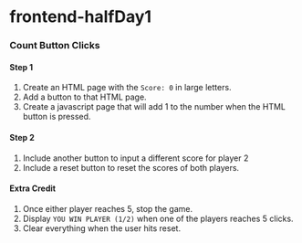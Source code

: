 # frontend-halfDay1

### Count Button Clicks

#### Step 1
1) Create an HTML page with the ```Score: 0``` in large letters.
2) Add a button to that HTML page.
3) Create a javascript page that will add 1 to the number when the HTML button is pressed.

#### Step 2
1) Include another button to input a different score for player 2
2) Include a reset button to reset the scores of both players.

#### Extra Credit
1) Once either player reaches 5, stop the game.
2) Display ```YOU WIN PLAYER (1/2)``` when one of the players reaches 5 clicks.
3) Clear everything when the user hits reset.

